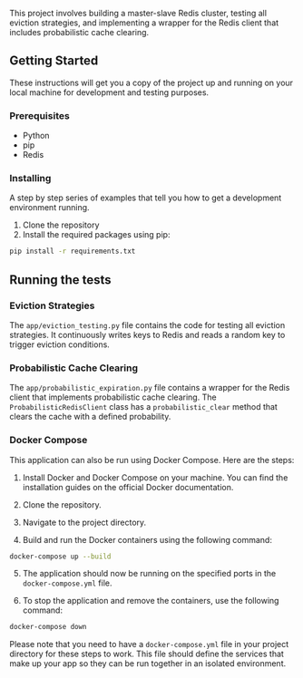 
This project involves building a master-slave Redis cluster, testing all eviction strategies, and implementing a wrapper for the Redis client that includes probabilistic cache clearing.

## Getting Started

These instructions will get you a copy of the project up and running on your local machine for development and testing purposes.

### Prerequisites

- Python
- pip
- Redis

### Installing

A step by step series of examples that tell you how to get a development environment running.

1. Clone the repository
2. Install the required packages using pip:
```bash
pip install -r requirements.txt
```

## Running the tests

### Eviction Strategies

The `app/eviction_testing.py` file contains the code for testing all eviction strategies. It continuously writes keys to Redis and reads a random key to trigger eviction conditions.

### Probabilistic Cache Clearing

The `app/probabilistic_expiration.py` file contains a wrapper for the Redis client that implements probabilistic cache clearing. The `ProbabilisticRedisClient` class has a `probabilistic_clear` method that clears the cache with a defined probability.

### Docker Compose

This application can also be run using Docker Compose. Here are the steps:

1. Install Docker and Docker Compose on your machine. You can find the installation guides on the official Docker documentation.

2. Clone the repository.

3. Navigate to the project directory.

4. Build and run the Docker containers using the following command:

```bash
docker-compose up --build
```

5. The application should now be running on the specified ports in the `docker-compose.yml` file.

6. To stop the application and remove the containers, use the following command:

```bash
docker-compose down
```

Please note that you need to have a `docker-compose.yml` file in your project directory for these steps to work. This file should define the services that make up your app so they can be run together in an isolated environment.